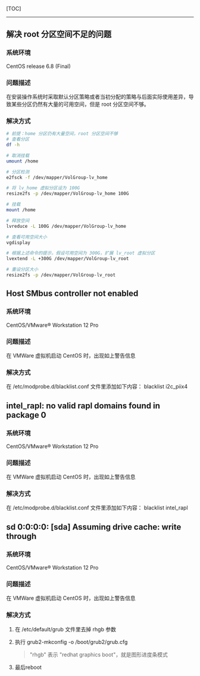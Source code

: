 [TOC]

------

## 解决 root 分区空间不足的问题

### 系统环境
CentOS release 6.8 (Final)
### 问题描述
​在安装操作系统时采取默认分区策略或者当初分配的策略与后面实际使用差异，导致某些分区仍然有大量的可用空间，但是 root 分区空间不够。

### 解决方式
```bash
# 前提：home 分区仍有大量空间，root 分区空间不够
# 查看分区
df -h

# 取消挂载
umount /home

# 分区检测
e2fsck -f /dev/mapper/VolGroup-lv_home

# 将 lv_home 虚拟分区设为 100G
resize2fs -p /dev/mapper/VolGroup-lv_home 100G

# 挂载
mount /home

# 释放空间
lvreduce -L 100G /dev/mapper/VolGroup-lv_home

# 查看可用空间大小
vgdisplay

# 根据上述命令的提示，假设可用空间为 300G，扩展 lv_root 虚拟分区
lvextend -L +300G /dev/mapper/VolGroup-lv_root

# 重设分区大小
resize2fs -p /dev/mapper/VolGroup-lv_root
```

## Host SMbus controller not enabled

### 系统环境

CentOS/VMware® Workstation 12 Pro 

### 问题描述

在 VMWare 虚拟机启动 CentOS 时，出现如上警告信息

### 解决方式

在 /etc/modprobe.d/blacklist.conf 文件里添加如下内容：
blacklist i2c_piix4

## intel_rapl: no valid rapl domains found in package 0

### 系统环境

CentOS/VMware® Workstation 12 Pro 

### 问题描述

在 VMWare 虚拟机启动 CentOS 时，出现如上警告信息

### 解决方式

在 /etc/modprobe.d/blacklist.conf 文件里添加如下内容：
blacklist intel_rapl

## sd 0:0:0:0: [sda] Assuming drive cache: write through

### 系统环境

CentOS/VMware® Workstation 12 Pro 

### 问题描述

在 VMWare 虚拟机启动 CentOS 时，出现如上警告信息

### 解决方式

1. 在 /etc/default/grub 文件里去掉 rhgb 参数

2. 执行 grub2-mkconfig -o /boot/grub2/grub.cfg

   > "rhgb" 表示 "redhat graphics boot"，就是图形进度条模式



3. 最后reboot